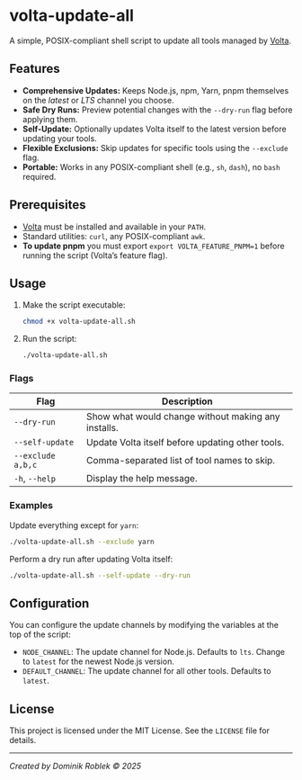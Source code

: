 # volta-update-all

A simple, POSIX-compliant shell script to update all tools managed by [Volta](https://volta.sh/).

## Features

- **Comprehensive Updates:** Keeps Node.js, npm, Yarn, pnpm themselves on the *latest* or *LTS* channel you choose.
- **Safe Dry Runs:** Preview potential changes with the `--dry-run` flag before applying them.
- **Self-Update:** Optionally updates Volta itself to the latest version before updating your tools.
- **Flexible Exclusions:** Skip updates for specific tools using the `--exclude` flag.
- **Portable:** Works in any POSIX-compliant shell (e.g., `sh`, `dash`), no `bash` required.

## Prerequisites

- [Volta](https://volta.sh/) must be installed and available in your `PATH`.
- Standard utilities: `curl`, any POSIX-compliant `awk`.
- **To update pnpm** you must export
  `export VOLTA_FEATURE_PNPM=1`
  before running the script (Volta’s feature flag).

## Usage

1. Make the script executable:

   ```sh
   chmod +x volta-update-all.sh
   ```

2. Run the script:

   ```sh
   ./volta-update-all.sh
   ```

### Flags

| Flag              | Description                                         |
| ----------------- | --------------------------------------------------- |
| `--dry-run`       | Show what would change without making any installs. |
| `--self-update`   | Update Volta itself before updating other tools.    |
| `--exclude a,b,c` | Comma-separated list of tool names to skip.         |
| `-h`, `--help`    | Display the help message.                           |

### Examples

Update everything except for `yarn`:

```sh
./volta-update-all.sh --exclude yarn
```

Perform a dry run after updating Volta itself:

```sh
./volta-update-all.sh --self-update --dry-run
```

## Configuration

You can configure the update channels by modifying the variables at the top of the script:

- `NODE_CHANNEL`: The update channel for Node.js. Defaults to `lts`. Change to `latest` for the newest Node.js version.
- `DEFAULT_CHANNEL`: The update channel for all other tools. Defaults to `latest`.

## License

This project is licensed under the MIT License. See the `LICENSE` file for details.

---

_Created by Dominik Roblek © 2025_
